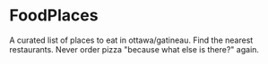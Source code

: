 # FoodPlaces

A curated list of places to eat in ottawa/gatineau. Find the nearest restaurants. Never order pizza "because what else is there?" again.